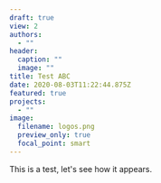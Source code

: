 ```yaml
---
draft: true
view: 2
authors:
  - ""
header:
  caption: ""
  image: ""
title: Test ABC
date: 2020-08-03T11:22:44.875Z
featured: true
projects:
  - ""
image:
  filename: logos.png
  preview_only: true
  focal_point: smart
---
```

This is a test, let's see how it appears.